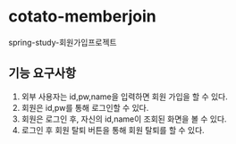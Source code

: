 # cotato-memberjoin
spring-study-회원가입프로젝트

## 기능 요구사항
1. 외부 사용자는 id,pw,name을 입력하면 회원 가입을 할 수 있다.
2. 회원은 id,pw를 통해 로그인할 수 있다.
3. 회원은 로그인 후, 자신의 id,name이 조회된 화면을 볼 수 있다.
4. 로그인 후 회원 탈퇴 버튼을 통해 회원 탈퇴를 할 수 있다.
